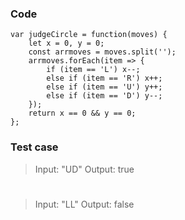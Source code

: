 ### Code
```
var judgeCircle = function(moves) {
    let x = 0, y = 0;
    const arrmoves = moves.split('');
    arrmoves.forEach(item => {
        if (item == 'L') x--;
        else if (item == 'R') x++;
        else if (item == 'U') y++;
        else if (item == 'D') y--;
    });
    return x == 0 && y == 0;
};
```

### Test case

>Input: "UD"
>Output: true 
#
>Input: "LL"
>Output: false
